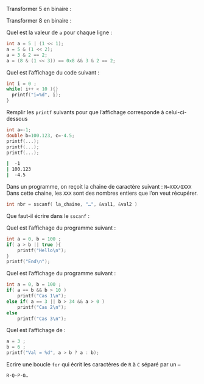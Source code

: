 Transformer 5 en binaire :

Transformer 8 en binaire :

Quel est la valeur de `a` pour chaque ligne : 

```C
int a = 5 | (1 << 1);
a = 5 & (1 << 2);
a = 3 & 2 == 2;
a = (8 & (1 << 3)) == 0x8 && 3 & 2 == 2;
```

Quel est l’affichage du code suivant :
```C
int i = 0 ;
while( i++ < 10 ){}
  printf("i=%d", i);
}
```

Remplir les `printf` suivants pour que l’affichage corresponde à celui-ci-dessous
```C
int a=-1;
double b=100.123, c=-4.5;
printf(...);
printf(...);
printf(...);
```

```BASH
|  -1
| 100.123 
|  -4.5 
```

Dans un programme, on reçoit la chaine de caractère suivant : `N=XXX/QXXX`
Dans cette chaine, les `XXX` sont des nombres entiers que l’on veut récupérer.
```C
int nbr = sscanf( la_chaine, "…", &val1, &val2 )
```

Que faut-il écrire dans le `sscanf` :


Quel est l’affichage du programme suivant :

```C
int a = 0, b = 100 ;
if( a > b || true ){
    printf("Hello\n");
}
printf("End\n");
```

Quel est l’affichage du programme suivant :

```C
int a = 0, b = 100 ;
if( a == b && b > 10 )
    printf("Cas 1\n");
else if( a == 3 || b > 34 && a > 0 )
    printf("Cas 2\n");
else
    printf("Cas 3\n");
```

Quel est l’affichage de :

```C
a = 3 ; 
b = 6 ;
printf("Val = %d", a > b ? a : b);
```

Ecrire une boucle `for` qui écrit les caractères de `R` à `C` séparé par un `–`

```BASH
R-Q-P-O…
```
